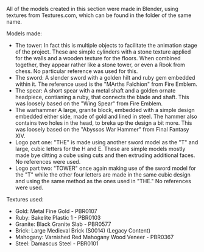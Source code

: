 All of the models created in this section were made in Blender, using textures from Textures.com, which can be found in the folder of the same name.

Models made:
- The tower: In fact this is multiple objects to facilitate the animation stage of the project. These are simple cylinders with a stone texture applied for the walls and a wooden texture for the floors. When combined together, they appear rather like a stone tower, or even a Rook from chess. No particular reference was used for this.
- The sword: A slender sword with a golden hilt and ruby gem embedded within it. The reference used is the "MArths Falchion" from Fire Emblem.
- The spear: A short spear with a metal shaft and a golden ornate headpiece, contianing a ruby, that connects the blade and shaft. This was loosely based on the "Wing Spear" from Fire Emblem.
- The warhammer A large, granite block, embedded with a simple design embedded either side, made of gold and lined in steel. The hammer also contains two holes in the head, to breka up the design a bit more. This was loosely based on the "Abyssos War Hammer" from Final Fantasy XIV.
- Logo part one: "THE" is made using another sword model as the "T" and large, cubic letters for the H and E. These are simple models mostly made bye ditting a cube using cuts and then extruding additional faces. No references were used.
- Logo part two: "TOWER" once again making use of the sword model for the "T" while the other four letters are made in the same cubic design and using the same method as the ones used in "THE." No references were used.

Textures used:
- Gold: Metal Fine Gold - PBR0107
- Ruby: Bakelite Plastic 1 - PBR0103
- Granite: Black Granite Slab - PBR0577
- Brick: Large Medieval Brick (S0014) (Legacy Content)
- Mahogany: Varnished Red Mahogany Wood Veneer - PBR0367
- Steel: Damascus Steel - PBR0101
